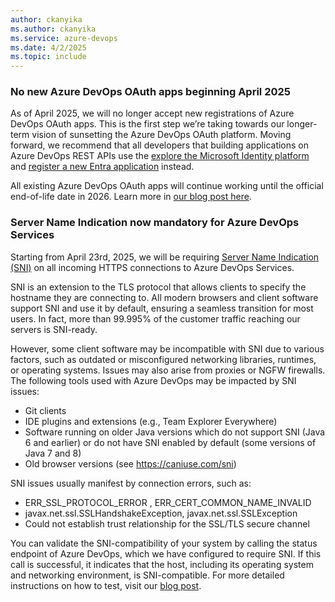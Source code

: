 ```yaml
---
author: ckanyika
ms.author: ckanyika
ms.service: azure-devops
ms.date: 4/2/2025
ms.topic: include
---
```


### No new Azure DevOps OAuth apps beginning April 2025

As of April 2025, we will no longer accept new registrations of Azure DevOps OAuth apps. This is the first step we’re taking towards our longer-term vision of sunsetting the Azure DevOps OAuth platform. Moving forward, we recommend that all developers that  building applications on Azure DevOps REST APIs use the  [explore the Microsoft Identity platform](https://learn.microsoft.com/entra/identity-platform/v2-overview) and [register a new Entra application](https://learn.microsoft.com/entra/identity-platform/quickstart-register-app?tabs=certificate%2Cexpose-a-web-api) instead.

All existing Azure DevOps OAuth apps will continue working until the official end-of-life date in 2026. Learn more in [our blog post here](https://devblogs.microsoft.com/devops/no-new-azure-devops-oauth-apps-beginning-february-2025/).


### Server Name Indication now mandatory for Azure DevOps Services

Starting from April 23rd, 2025, we will be requiring <a href="https://en.wikipedia.org/wiki/Server_Name_Indication" target="_blank">Server Name Indication (SNI)</a> on all incoming HTTPS connections to Azure DevOps Services.

SNI is an extension to the TLS protocol that allows clients to specify the hostname they are connecting to. All modern browsers and client software support SNI and use it by default, ensuring a seamless transition for most users. In fact, more than 99.995% of the customer traffic reaching our servers is SNI-ready.

However, some client software may be incompatible with SNI due to various factors, such as outdated or misconfigured networking libraries, runtimes, or operating systems. Issues may also arise from proxies or NGFW firewalls. The following tools used with Azure DevOps may be impacted by SNI issues:

*   Git clients
*   IDE plugins and extensions (e.g., Team Explorer Everywhere)
*   Software running on older Java versions which do not support SNI (Java 6 and earlier) or do not have SNI enabled by default (some versions of Java 7 and 8)
*   Old browser versions (see https://caniuse.com/sni)

SNI issues usually manifest by connection errors, such as:

*   ERR_SSL_PROTOCOL_ERROR , ERR_CERT_COMMON_NAME_INVALID
*   javax.net.ssl.SSLHandshakeException, javax.net.ssl.SSLException
*   Could not establish trust relationship for the SSL/TLS secure channel

You can validate the SNI-compatibility of your system by calling the status endpoint of Azure DevOps, which we have configured to require SNI. If this call is successful, it indicates that the host, including its operating system and networking environment, is SNI-compatible. For more detailed instructions on how to test, visit our [blog post](https://devblogs.microsoft.com/devops/sni-mandatory-for-azdo-services/).